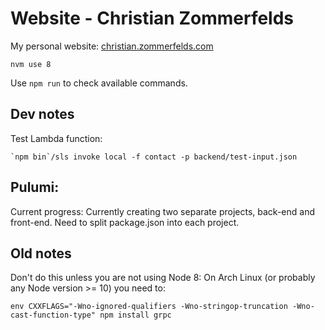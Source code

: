 # Website - Christian Zommerfelds
My personal website: [christian.zommerfelds.com](http://christian.zommerfelds.com)

```
nvm use 8
```

Use `npm run` to check available commands.

## Dev notes

Test Lambda function:
```
`npm bin`/sls invoke local -f contact -p backend/test-input.json
```

## Pulumi:

Current progress:
Currently creating two separate projects, back-end and front-end. Need to split package.json into each project.

## Old notes

Don't do this unless you are not using Node 8: On Arch Linux (or probably any Node version >= 10) you need to:
```
env CXXFLAGS="-Wno-ignored-qualifiers -Wno-stringop-truncation -Wno-cast-function-type" npm install grpc
```
